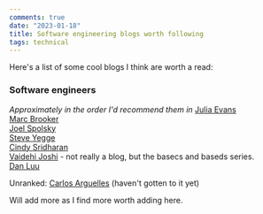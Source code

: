 ```yaml
---
comments: true
date: "2023-01-18"
title: Software engineering blogs worth following
tags: technical 
---
```


Here's a list of some cool blogs I think are worth a read:

### Software engineers
_Approximately in the order I'd recommend them in_
[Julia Evans](https://jvns.ca/)  
[Marc Brooker](https://brooker.co.za/)  
[Joel Spolsky](https://www.joelonsoftware.com/)  
[Steve Yegge](https://steve-yegge.medium.com/)  
[Cindy Sridharan](https://copyconstruct.medium.com/)  
[Vaidehi Joshi](https://github.com/vaidehijoshi/) - not really a blog, but the basecs and baseds series.  
[Dan Luu](https://danluu.com/)  

Unranked: [Carlos Arguelles](https://carloarg02.medium.com/) (haven't gotten to it yet)

Will add more as I find more worth adding here.
